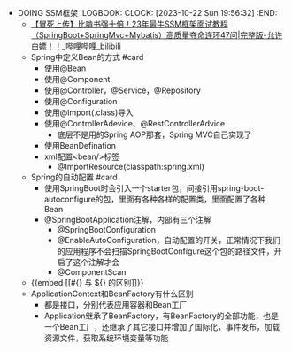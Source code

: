 - DOING SSM框架
  :LOGBOOK:
  CLOCK: [2023-10-22 Sun 19:56:32]
  :END:
	- [【冒死上传】比啃书强十倍！23年最牛SSM框架面试教程（SpringBoot+SpringMvc+Mybatis）高质量夺命连环47问|完整版-允许白嫖！！_哔哩哔哩_bilibili](https://www.bilibili.com/video/BV1hh4y1q7je/)
	- Spring中定义Bean的方式 #card
		- 使用@Bean
		- 使用@Component
		- 使用@Controller，@Service，@Repository
		- 使用@Configuration
		- 使用@Import(.class)导入
		- 使用@ControllerAdevice、@RestControllerAdvice
			- 底层不是用的Spring AOP那套，Spring MVC自己实现了
		- 使用BeanDefination
		- xml配置\<bean/>标签
			- @ImportResource(classpath:spring.xml)
	- Spring的自动配置 #card
		- 使用SpringBoot时会引入一个starter包，间接引用spring-boot-autoconfigure的包，里面有各种各样的配置类，里面配置了各种Bean
		- @SpringBootApplication注解，内部有三个注解
			- @SpringBootConfiguration
			- @EnableAutoConfiguration，自动配置的开关，正常情况下我们的应用程序不会扫描SpringBootConfigure这个包的路径文件，开启了这个注解才会
			- @ComponentScan
	- {{embed [[#{} 与 ${} 的区别]]}}
	- ApplicationContext和BeanFactory有什么区别
		- 都是接口，分别代表应用容器和Bean工厂
		- Application继承了BeanFactory，有BeanFactory的全部功能，也是一个Bean工厂，还继承了其它接口并增加了国际化，事件发布，加载资源文件，获取系统环境变量等功能